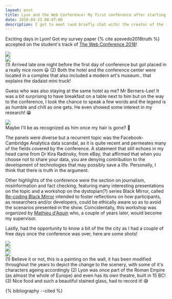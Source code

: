 ```yaml
---
layout: post
title: Lyon and the Web Conference! My first conference after starting the PhD! 🎓
date: 2018-04-23 08:47:00
description: I got to meet (and briefly chat with) the creator of the internet! 🌐
---
```


Exciting days in Lyon! Got my survey paper {% cite azevedo2018truth %} accepted on the student's track of [The Web Conference 2018](https://www2018.thewebconf.org)! 


<div class="row mt-3">
    <div class="col-sm mt-3 mt-md-0">
        <img class="img-fluid rounded z-depth-1" src="{{ site.baseurl }}/assets/img/www18/IMG_1543.JPG">
    </div>
    <div class="col-sm mt-3 mt-md-0">
        <img class="img-fluid rounded z-depth-1" src="{{ site.baseurl }}/assets/img/IMG_1571.jpg">
    </div>
</div>
<div class="caption">
    (1) Arrived late one night before the first day of conference but got placed in a really nice room 😃
    (2) Both the hotel and the conference center were located in a complex that also included a modern art's museum.. that explains the dadaist mini truck!
</div>


Guess who was also staying at the same hotel as me? Mr Berners-Lee! It was a bit surprising to have breakfast on a table next to him but on the way to the conference, I took the chance to speak a few words and the legend is as humble and chill as one gets. He even showed some interest in my research! 😁

<img class="img-fluid rounded z-depth-1" src="{{ site.baseurl }}/assets/img/www18/berners-lee.JPG">
<div class="caption">
    Maybe I'll be as recognized as him once my hair is gone? 🤔
</div>

The panels were diverse but a recurrent topic was the Facebook-Cambridge Analytica data scandal, as it is quite recent and permeates many of the fields covered by the conference. A statement that still echoes in my head came from Dr Kira Radinsky, from eBay, that affirmed that when you choose not to share your data, you are denying contribution to the development of technologies that may possibly save a life. Personally, I think that there is truth in the argument.

Other highlights of the conference were the section on journalism, misinformation and fact checking, featuring many interesting presentations on the topic and a workshop on the dystopian(?) series Black Mirror, called [Re-coding Black Mirror](https://kmitd.github.io/recoding-black-mirror/rbm-2018.html) intended to foster reflections on how participants, as researchers and/or developers, could be ethically aware so as to avoid the scenarios presented in the show. Coincidentally, this workshop was organized by [Mathieu d'Aquin](https://mdaquin.github.io) who, a couple of years later, would become my supervisor.

Lastly, had the opportunity to know a bit of the the city as I had a couple of free days once the conference was over, here are some shots!

<div class="row mt-3">
    <div class="col-sm mt-3 mt-md-0">
        <img class="img-fluid rounded z-depth-1" src="{{ site.baseurl }}/assets/img/www18/IMG_1581.JPG">
    </div>
    <div class="col-sm mt-3 mt-md-0">
        <img class="img-fluid rounded z-depth-1" src="{{ site.baseurl }}/assets/img/IMG_1587.JPG">
    </div>
    <div class="col-sm mt-3 mt-md-0">
        <img class="img-fluid rounded z-depth-1" src="{{ site.baseurl }}/assets/img/IMG_1591.JPG">
	</div>
</div>
<div class="caption">
    (1) Believe it or not, this is a painting on the wall, it has been modified throughout the years to depict the change to the scenery, with some of it's characters ageing accordingly
    (2) Lyon was once part of the Roman Empire (as almost the whole of Europe) and even has its own theatre, built in 15 BC!
    (3) Nice food and such a beautiful stained glass, had to record it! 😅
</div>


{% bibliography --cited %}